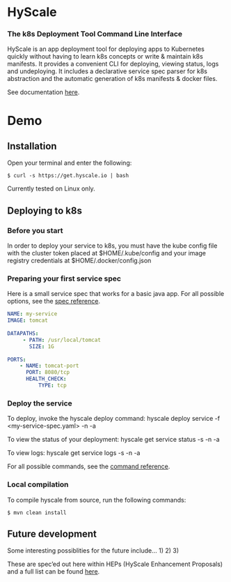 # HyScale
### The k8s Deployment Tool Command Line Interface

HyScale is an app deployment tool for deploying apps to Kubernetes quickly without having to learn k8s concepts or write & maintain k8s manifests. It provides a convenient CLI for deploying, viewing status, logs and undeploying. It includes a declarative service spec parser for k8s abstraction and the automatic generation of k8s manifests & docker files.

See documentation [here](https://hyscale.github.com).

# Demo

## Installation

Open your terminal and enter the following:

    $ curl -s https://get.hyscale.io | bash

Currently tested on Linux only.

## Deploying to k8s

### Before you start

In order to deploy your service to k8s, you must have the kube config file with the cluster token placed at $HOME/.kube/config and your image registry credentials at $HOME/.docker/config.json

### Preparing your first service spec

Here is a small service spec that works for a basic java app. For all possible options, see the [spec reference](https://hyscale.github.com/spec).

```yaml
NAME: my-service
IMAGE: tomcat
 
DATAPATHS:
     - PATH: /usr/local/tomcat
       SIZE: 1G
 
PORTS:
    - NAME: tomcat-port
      PORT: 8080/tcp
      HEALTH_CHECK:
          TYPE: tcp
```

### Deploy the service

To deploy, invoke the hyscale deploy command:
hyscale deploy service -f <my-service-spec.yaml> -n <my-namespace> -a <my-app-name>

To view the status of your deployment:
hyscale get service status -s <my-service-name> -n <my-namespace> -a <my-app-name>

To view logs:
hyscale get service logs -s <my-service-name> -n <my-namespace> -a <my-app-name>

For all possible commands, see the [command reference](https://hyscale.github.com/commands).

### Local compilation

To compile hyscale from source, run the following commands:

    $ mvn clean install


## Future development

Some interesting possiblities for the future include…
1)
2)
3)

These are spec’ed out here within HEPs (HyScale Enhancement Proposals) and a full list can be found [here](https://hyscale.github.com/heps).
